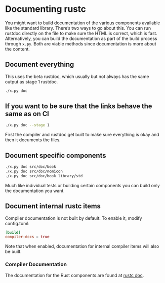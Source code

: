 # Documenting rustc

You might want to build documentation of the various components
available like the standard library. There’s two ways to go about this.
You can run rustdoc directly on the file to make sure the HTML is
correct, which is fast. Alternatively, you can build the documentation
as part of the build process through `x.py`. Both are viable methods
since documentation is more about the content.

## Document everything

This uses the beta rustdoc, which usually but not always has the same output
as stage 1 rustdoc.

```bash
./x.py doc
```

## If you want to be sure that the links behave the same as on CI

```bash
./x.py doc --stage 1
```

First the compiler and rustdoc get built to make sure everything is okay
and then it documents the files.

## Document specific components

```bash
./x.py doc src/doc/book
./x.py doc src/doc/nomicon
./x.py doc src/doc/book library/std
```

Much like individual tests or building certain components you can build only
 the documentation you want.

## Document internal rustc items

Compiler documentation is not built by default. To enable it, modify config.toml:

```toml
[build]
compiler-docs = true
```

Note that when enabled,
documentation for internal compiler items will also be built.

### Compiler Documentation

The documentation for the Rust components are found at [rustc doc].

[rustc doc]: https://doc.rust-lang.org/nightly/nightly-rustc/rustc_middle/
